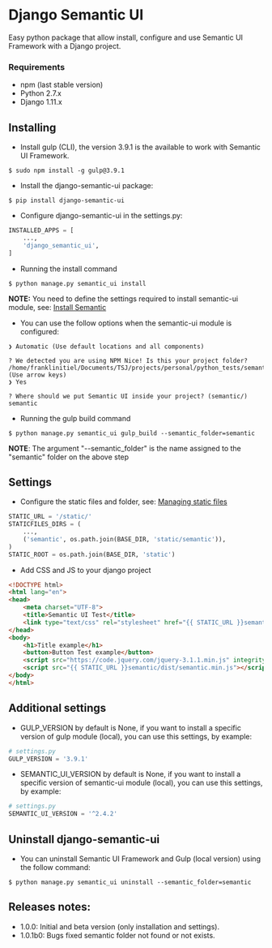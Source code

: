 # Django Semantic UI
Easy python package that allow install, configure and use Semantic UI Framework with a Django project.

### Requirements
- npm (last stable version)
- Python 2.7.x
- Django 1.11.x

## Installing
- Install gulp (CLI), the version 3.9.1 is the available to work with Semantic UI Framework.
```shell
$ sudo npm install -g gulp@3.9.1
```

- Install the django-semantic-ui package:
```shell
$ pip install django-semantic-ui
```

- Configure django-semantic-ui in the settings.py:
```python
INSTALLED_APPS = [
    ...,
    'django_semantic_ui',
]
```

- Running the install command
```shell
$ python manage.py semantic_ui install
```
**NOTE:** You need to define the settings required to install semantic-ui module, see: [Install Semantic](https://semantic-ui.com/introduction/getting-started.html)
- You can use the follow options when the semantic-ui module is configured:
```shell
❯ Automatic (Use default locations and all components)

? We detected you are using NPM Nice! Is this your project folder? /home/franklinitiel/Documents/TSJ/projects/personal/python_tests/semanticui/static (Use arrow keys)
❯ Yes

? Where should we put Semantic UI inside your project? (semantic/) semantic
```

- Running the gulp build command
```shell
$ python manage.py semantic_ui gulp_build --semantic_folder=semantic
```
**NOTE**: The argument "--semantic_folder" is the name assigned to the "semantic" folder on the above step

## Settings

- Configure the static files and folder, see: [Managing static files](https://docs.djangoproject.com/en/1.11/howto/static-files/)
```python
STATIC_URL = '/static/'
STATICFILES_DIRS = (
    ...,
    ('semantic', os.path.join(BASE_DIR, 'static/semantic')),
)
STATIC_ROOT = os.path.join(BASE_DIR, 'static')
```

- Add CSS and JS to your django project
```html
<!DOCTYPE html>
<html lang="en">
<head>
    <meta charset="UTF-8">
    <title>Semantic UI Test</title>
    <link type="text/css" rel="stylesheet" href="{{ STATIC_URL }}semantic/dist/semantic.min.css">
</head>
<body>
    <h1>Title example</h1>
    <button>Button Test example</button>
    <script src="https://code.jquery.com/jquery-3.1.1.min.js" integrity="sha256-hVVnYaiADRTO2PzUGmuLJr8BLUSjGIZsDYGmIJLv2b8=" crossorigin="anonymous"></script>
    <script src="{{ STATIC_URL }}semantic/dist/semantic.min.js"></script>
</body>
</html>
```

## Additional settings
- GULP_VERSION by default is None, if you want to install a specific version of gulp module (local), you can use this settings, by example:
```python
# settings.py
GULP_VERSION = '3.9.1'
```

- SEMANTIC_UI_VERSION by default is None, if you want to install a specific version of semantic-ui module (local), you can use this settings, by example:
```python
# settings.py
SEMANTIC_UI_VERSION = '^2.4.2'
```

## Uninstall django-semantic-ui
- You can uninstall Semantic UI Framework and Gulp (local version) using the follow command:
```shell
$ python manage.py semantic_ui uninstall --semantic_folder=semantic
```

## Releases notes:

- 1.0.0: Initial and beta version (only installation and settings).
- 1.0.1b0: Bugs fixed semantic folder not found or not exists.

